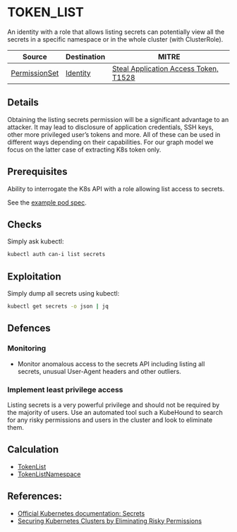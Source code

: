 # TOKEN_LIST

An identity with a role that allows listing secrets can potentially view all the secrets in a specific namespace or in the whole cluster (with ClusterRole).

| Source                                    | Destination                           | MITRE                            |
| ----------------------------------------- | ------------------------------------- |----------------------------------|
| [PermissionSet](../entities/permissionset.md) | [Identity](../entities/identity.md) | [Steal Application Access Token, T1528](https://attack.mitre.org/techniques/T1528/) |

## Details

Obtaining the listing secrets permission will be a significant advantage to an attacker. It may lead to disclosure of application credentials, SSH keys, other more privileged user’s tokens and more.  All of these can be used in different ways depending on their capabilities. For our graph model we focus on the latter case of extracting K8s token only.

## Prerequisites

Ability to interrogate the K8s API with a role allowing list access to secrets.

See the [example pod spec](https://github.com/DataDog/KubeHound/tree/main/test/setup/test-cluster/attacks/TOKEN_LIST.yaml).

## Checks

Simply ask kubectl:

```bash
kubectl auth can-i list secrets
```

## Exploitation

Simply dump all secrets using kubectl:

```bash
kubectl get secrets -o json | jq
``` 

## Defences

### Monitoring

+ Monitor anomalous access to the secrets API including listing all secrets, unusual User-Agent headers and other outliers.

### Implement least privilege access

Listing secrets is a very powerful privilege and should not be required by the majority of users. Use an automated tool such a KubeHound to search for any risky permissions and users in the cluster and look to eliminate them.

## Calculation

+ [TokenList](https://github.com/DataDog/KubeHound/tree/main/pkg/kubehound/graph/edge/token_list.go)
+ [TokenListNamespace](https://github.com/DataDog/KubeHound/tree/main/pkg/kubehound/graph/edge/token_list_namespace.go)

## References:

+ [Official Kubernetes documentation: Secrets](https://kubernetes.io/docs/concepts/configuration/secret/#working-with-secrets)
+ [Securing Kubernetes Clusters by Eliminating Risky Permissions](https://www.cyberark.com/resources/threat-research-blog/securing-kubernetes-clusters-by-eliminating-risky-permissions)
